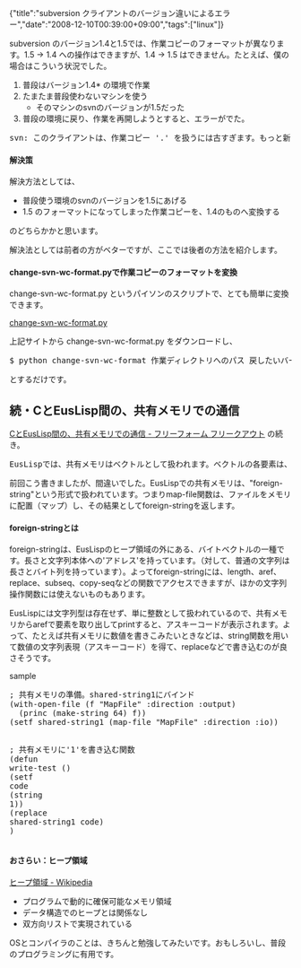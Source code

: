 {"title":"subversion クライアントのバージョン違いによるエラー","date":"2008-12-10T00:39:00+09:00","tags":["linux"]}

<!-- DATE: 2008-12-09T15:39:00+00:00 -->
<!-- OLDURL: http://d.hatena.ne.jp/cou929_la/20081209/ -->


<div class="section">
<p>subversion のバージョン1.4と1.5では、作業コピーのフォーマットが異なります。1.5 -> 1.4 への操作はできますが、1.4 -> 1.5 はできません。たとえば、僕の場合はこういう状況でした。</p>

<ol>
<li>普段はバージョン1.4* の環境で作業</li>
<li>たまたま普段使わないマシンを使う

<ul>
<li>そのマシンのsvnのバージョンが1.5だった</li>
</ul>
</li>
<li>普段の環境に戻り、作業を再開しようとすると、エラーがでた。</li>
</ol>
<pre>
svn: このクライアントは、作業コピー '.' を扱うには古すぎます。もっと新しい Subversion クライアントをダウンロードしてください。
</pre>

<h4>解決策</h4>
<p>解決方法としては、</p>

<ul>
<li>普段使う環境のsvnのバージョンを1.5にあげる</li>
<li>1.5 のフォーマットになってしまった作業コピーを、1.4のものへ変換する</li>
</ul>
<p>のどちらかかと思います。</p>
<p>解決法としては前者の方がベターですが、ここでは後者の方法を紹介します。</p>
<h4>change-svn-wc-format.pyで作業コピーのフォーマットを変換</h4>
<p>change-svn-wc-format.py というパイソンのスクリプトで、とても簡単に変換できます。</p>
<p><a href="http://www.asahi-net.or.jp/~iu9m-tcym/svndoc/svn_wcformat.html" target="_blank">change-svn-wc-format.py</a></p>
<p>上記サイトから change-svn-wc-format.py をダウンロードし、</p>
<pre>
$ python change-svn-wc-format 作業ディレクトリへのパス 戻したいバージョン(ここでは1.4)
</pre>

<p>とするだけです。</p>
</div>





<h2>続・CとEusLisp間の、共有メモリでの通信</h2>
<div class="section">
<p><a href="http://d.hatena.ne.jp/cou929_la/20081204/1228386312" target="_blank">CとEusLisp間の、共有メモリでの通信 - フリーフォーム フリークアウト</a> の続き。</p>
<pre>
EusLispでは、共有メモリはベクトルとして扱われます。ベクトルの各要素は、1バイトの整数です。例えばベクトルの10要素目は、共有メモリの10バイト目に相当します。このように1バイトごとに分かれているため、255以上の値を扱いたいときには工夫が必要なのかもしれません。
</pre>

<p>前回こう書きましたが、間違いでした。EusLispでの共有メモリは、"foreign-string"という形式で扱われています。つまりmap-file関数は、ファイルをメモリに配置（マップ）し、その結果としてforeign-stringを返します。</p>
<h4>foreign-stringとは</h4>
<p>foreign-stringは、EusLispのヒープ領域の外にある、バイトベクトルの一種です。長さと文字列本体への'アドレス'を持っています。（対して、普通の文字列は長さとバイト列を持っています）。よってforeign-stringには、length、aref、replace、subseq、copy-seqなどの関数でアクセスできますが、ほかの文字列操作関数には使えないものもあります。</p>
<p>EusLispには文字列型は存在せず、単に整数として扱われているので、共有メモリからarefで要素を取り出してprintすると、アスキーコードが表示されます。よって、たとえば共有メモリに数値を書きこみたいときなどは、string関数を用いて数値の文字列表現（アスキーコード）を得て、replaceなどで書き込むのが良さそうです。</p>
<p>sample</p>
<pre class="syntax-highlight">
<span class="synComment">; 共有メモリの準備。shared-string1にバインド</span>
<span class="synSpecial">(</span><span class="synStatement">with-open-file</span> <span class="synSpecial">(</span>f <span class="synConstant">"MapFile"</span> <span class="synType">:direction</span> <span class="synType">:output</span><span class="synSpecial">)</span>
  <span class="synSpecial">(</span><span class="synStatement">princ</span> <span class="synSpecial">(</span><span class="synStatement">make-string</span> <span class="synConstant">64</span><span class="synSpecial">)</span> f<span class="synSpecial">))</span>
<span class="synSpecial">(</span><span class="synStatement">setf</span> shared-string1 <span class="synSpecial">(</span>map-file <span class="synConstant">"MapFile"</span> <span class="synType">:direction</span> <span class="synType">:io</span><span class="synSpecial">))</span>

<span class="synComment">; 共有メモリに'1'を書き込む関数</span>
<span class="synSpecial">(</span><span class="synStatement">defun</span> write-test <span class="synSpecial">()</span>
  <span class="synSpecial">(</span><span class="synStatement">setf</span> code <span class="synSpecial">(</span><span class="synStatement">string</span> <span class="synConstant">1</span><span class="synSpecial">))</span>
  <span class="synSpecial">(</span><span class="synStatement">replace</span> shared-string1 code<span class="synSpecial">)</span>
<span class="synSpecial">)</span>
</pre>

<h4>おさらい：ヒープ領域</h4>
<p><a href="http://ja.wikipedia.org/wiki/%E3%83%92%E3%83%BC%E3%83%97%E9%A0%98%E5%9F%9F" target="_blank">ヒープ領域 - Wikipedia</a></p>

<ul>
<li>プログラムで動的に確保可能なメモリ領域</li>
<li>データ構造でのヒープとは関係なし</li>
<li>双方向リストで実現されている</li>
</ul>
<p>OSとコンパイラのことは、きちんと勉強してみたいです。おもしろいし、普段のプログラミングに有用です。</p>
</div>






